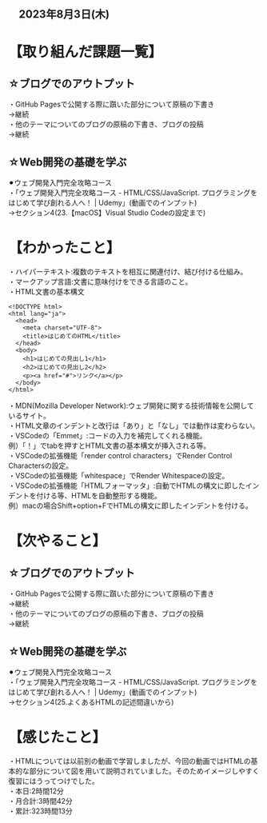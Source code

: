 ## 　2023年8月3日(木)
# 【取り組んだ課題一覧】
## ☆ブログでのアウトプット
・GitHub Pagesで公開する際に躓いた部分について原稿の下書き<br>
→継続<br>
・他のテーマについてのブログの原稿の下書き、ブログの投稿<br>
→継続<br>
## ☆Web開発の基礎を学ぶ
⚫︎ウェブ開発入門完全攻略コース<br>
・「ウェブ開発入門完全攻略コース - HTML/CSS/JavaScript. プログラミングをはじめて学び創れる人へ！ | Udemy」(動画でのインプット)<br>
→セクション4(23.【macOS】Visual Studio Codeの設定まで)<br>
# 【わかったこと】
・ハイパーテキスト:複数のテキストを相互に関連付け、結び付ける仕組み。<br>
・マークアップ言語:文書に意味付けをできる言語のこと。<br>
・HTML文書の基本構文<br>
```
<!DOCTYPE html>
<html lang="ja">
  <head>
    <meta charset="UTF-8">
    <title>はじめてのHTML</title>
  </head>
  <body>
    <h1>はじめての見出し1</h1>
    <h2>はじめての見出し2</h2>
    <p><a href="#">リンク</a></p>
  </body>
</html>
```
・MDN(Mozilla Developer Network):ウェブ開発に関する技術情報を公開しているサイト。<br>
・HTML文章のインデントと改行は「あり」と「なし」では動作は変わらない。<br>
・VSCodeの「Emmet」:コードの入力を補完してくれる機能。<br>
例）「！」でtabを押すとHTML文書の基本構文が挿入される等。<br>
・VSCodeの拡張機能「render control characters」でRender Control Charactersの設定。<br>
・VSCodeの拡張機能「whitespace」でRender Whitespaceの設定。<br>
・VSCodeの拡張機能「HTMLフォーマッタ」:自動でHTMLの構文に即したインデントを付ける等、HTMLを自動整形する機能。<br>
例）macの場合Shift+option+FでHTMLの構文に即したインデントを付ける。<br>
# 【次やること】
## ☆ブログでのアウトプット
・GitHub Pagesで公開する際に躓いた部分について原稿の下書き<br>
→継続<br>
・他のテーマについてのブログの原稿の下書き、ブログの投稿<br>
→継続<br>
## ☆Web開発の基礎を学ぶ
⚫︎ウェブ開発入門完全攻略コース<br>
・「ウェブ開発入門完全攻略コース - HTML/CSS/JavaScript. プログラミングをはじめて学び創れる人へ！ | Udemy」(動画でのインプット)<br>
→セクション4(25.よくあるHTMLの記述間違いから)<br>
# 【感じたこと】
・HTMLについては以前別の動画で学習しましたが、今回の動画ではHTMLの基本的な部分について図を用いて説明されていました。そのためイメージしやすく復習にはうってつけでした。<br>
・本日:2時間12分<br>
・月合計:3時間42分<br>
・累計:323時間13分<br>
